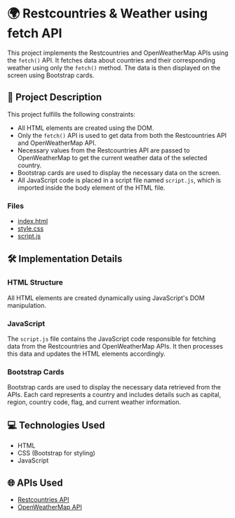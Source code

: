 # 🌍 Restcountries & Weather using fetch API

This project implements the Restcountries and OpenWeatherMap APIs using the `fetch()` API. It fetches data about countries and their corresponding weather using only the `fetch()` method. The data is then displayed on the screen using Bootstrap cards.

## 📝 Project Description

This project fulfills the following constraints:

- All HTML elements are created using the DOM.
- Only the `fetch()` API is used to get data from both the Restcountries API and OpenWeatherMap API.
- Necessary values from the Restcountries API are passed to OpenWeatherMap to get the current weather data of the selected country.
- Bootstrap cards are used to display the necessary data on the screen.
- All JavaScript code is placed in a script file named `script.js`, which is imported inside the body element of the HTML file.

### Files
- [index.html](index.html)
- [style.css](css/style.css)
- [script.js](js/script.js)

## 🛠 Implementation Details

### HTML Structure

All HTML elements are created dynamically using JavaScript's DOM manipulation.

### JavaScript

The `script.js` file contains the JavaScript code responsible for fetching data from the Restcountries and OpenWeatherMap APIs. It then processes this data and updates the HTML elements accordingly.

### Bootstrap Cards

Bootstrap cards are used to display the necessary data retrieved from the APIs. Each card represents a country and includes details such as capital, region, country code, flag, and current weather information.




## 💻 Technologies Used

- HTML
- CSS (Bootstrap for styling)
- JavaScript

## 🌐 APIs Used

- [Restcountries API](https://restcountries.com/)
- [OpenWeatherMap API](https://openweathermap.org/api)

